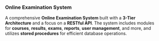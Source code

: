 ### Online Examination System

A comprehensive **Online Examination System** built with a **3-Tier Architecture** and a focus on a **RESTful API**. The system includes modules for **courses**, **results**, **exams**, **reports**, **user management**, and more, and utilizes **stored procedures** for efficient database operations.
